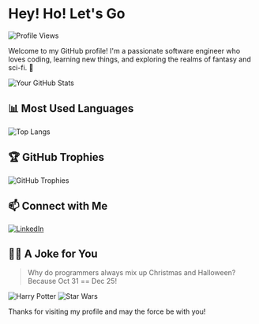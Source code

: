 # Hey! Ho! Let's Go

![Profile Views](https://komarev.com/ghpvc/?username=mariajunqueira&color=blue)

Welcome to my GitHub profile! I'm a passionate software engineer who loves coding, learning new things, and exploring the realms of fantasy and sci-fi. 🌌

![Your GitHub Stats](https://github-readme-stats.vercel.app/api?username=mariajunqueira&show_icons=true&hide_border=true&count_private=true)

## 📊 Most Used Languages

![Top Langs](https://github-readme-stats.vercel.app/api/top-langs/?username=mariajunqueira&layout=compact)

## 🏆 GitHub Trophies

![GitHub Trophies](https://github-profile-trophy.vercel.app/?username=mariajunqueira&theme=onedark)

## 📫 Connect with Me

[![LinkedIn](https://img.shields.io/badge/-LinkedIn-05122A?style=flat&logo=linkedin)](https://www.linkedin.com/in/maria-junqueira)


## 🧙‍♂️ A Joke for You

> Why do programmers always mix up Christmas and Halloween? Because Oct 31 == Dec 25!

![Harry Potter](https://img.shields.io/badge/-Harry_Potter-05122A?style=flat&logo=magic)
![Star Wars](https://img.shields.io/badge/-Star_Wars-05122A?style=flat&logo=star-wars)

Thanks for visiting my profile and may the force be with you!
